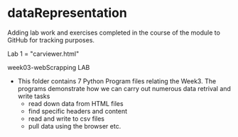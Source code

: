 # dataRepresentation

Adding lab work and exercises completed in the course of the module to GitHub for tracking purposes.

Lab 1 = "carviewer.html"

week03-webScrapping LAB
+ This folder contains 7 Python Program files relating the Week3.
The programs demonstrate how we can carry out numerous data retrival and write tasks
  + read down data from HTML files
  + find specific headers and content
  + read and write to csv files
  + pull data using the browser etc.
